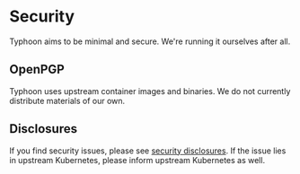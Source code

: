 # Security

Typhoon aims to be minimal and secure. We're running it ourselves after all.

## OpenPGP

Typhoon uses upstream container images and binaries. We do not currently distribute materials of our own.

## Disclosures

If you find security issues, please see [security disclosures](/topics/security). If the issue lies in upstream Kubernetes, please inform upstream Kubernetes as well.

